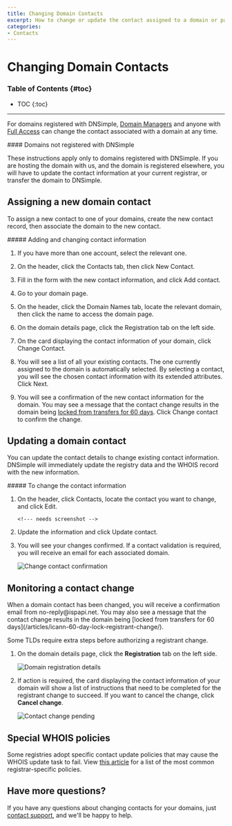 ```yaml
---
title: Changing Domain Contacts
excerpt: How to change or update the contact assigned to a domain or part of its data.
categories:
- Contacts
---
```


# Changing Domain Contacts

### Table of Contents {#toc}

* TOC
{:toc}

---

For domains registered with DNSimple, [Domain Managers](https://support.dnsimple.com/articles/domain-access-control/#domain-manager) and anyone with [Full Access](https://support.dnsimple.com/articles/domain-access-control/#full-access) can change the contact associated with a domain at any time.

<info>
#### Domains not registered with DNSimple

These instructions apply only to domains registered with DNSimple. If you are hosting the domain with us, and the domain is registered elsewhere, you will have to update the contact information at your current registrar, or transfer the domain to DNSimple.
</info>

## Assigning a new domain contact

To assign a new contact to one of your domains, create the new contact record, then associate the domain to the new contact.

<div class="section-steps" markdown="1">
##### Adding and changing contact information

1.  If you have more than one account, select the relevant one.
1.  On the header, click the <label>Contacts</label> tab, then click <label>New Contact</label>.

    <!--- needs screenshot -->

1.  Fill in the form with the new contact information, and click <label>Add contact</label>.
1.  Go to your domain page.
1.  On the header, click the <label>Domain Names</label> tab, locate the relevant domain, then click the name to access the domain page.
1.  On the domain details page, click the <label>Registration</label> tab on the left side.
1.  On the card displaying the contact information of your domain, click <label>Change Contact</label>.

      <!--- needs screenshot -->
    
1.  You will see a list of all your existing contacts. The one currently assigned to the domain is automatically selected. By selecting a contact, you will see the chosen contact information with its extended attributes. Click <label>Next</label>.
1.  You will see a confirmation of the new contact information for the domain. You may see a message that the contact change results in the domain being [locked from transfers for 60 days](/articles/icann-60-day-lock-registrant-change/). Click <label>Change contact</label> to confirm the change.

    <!--- needs screenshot -->

</div>

## Updating a domain contact

You can update the contact details to change existing contact information. DNSimple will immediately update the registry data and the WHOIS record with the new information.
<div class="section-steps" markdown="1">
##### To change the contact information

1.  On the header, click <label>Contacts</label>, locate the contact you want to change, and click <label>Edit</label>.

        <!--- needs screenshot -->

1.  Update the information and click <label>Update contact</label>.
1.  You will see your changes confirmed. If a contact validation is required, you will receive an email for each associated domain.

    ![Change contact confirmation](/files/contact-change-confirmation.png)

</div>

## Monitoring a contact change

<info>
When a domain contact has been changed, you will receive a confirmation email from no-reply@ispapi.net. You may also see a message that the contact change results in the domain being [locked from transfers for 60 days](/articles/icann-60-day-lock-registrant-change/).
</info>

Some TLDs require extra steps before authorizing a registrant change.

1.  On the domain details page, click the **Registration** tab on the left side.

    ![Domain registration details](/files/domain-registration-details.png)

1.  If action is required, the card displaying the contact information of your domain will show a list of instructions that need to be completed for the registrant change to succeed. If you want to cancel the change, click **Cancel change**.

    ![Contact change pending](/files/contact-change-monitor.png)


## Special WHOIS policies

Some registries adopt specific contact update policies that may cause the WHOIS update task to fail. View [this article](/articles/changing-whois-contact) for a list of the most common registrar-specific policies.

## Have more questions? 

If you have any questions about changing contacts for your domains, just [contact support](https://dnsimple.com/feedback), and we'll be happy to help.
